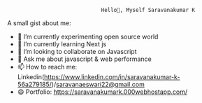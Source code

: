                                   
                                  Hello👋, Myself Saravanakumar K 



A small gist about me:

- 🔭 I’m currently experimenting open source world
- 🌱 I’m currently learning Next js
- 👯 I’m looking to collaborate on Javascript 
- 💬 Ask me about  javascript & web performance
- 📫 How to reach me: Linkedin(https://www.linkedin.com/in/saravanakumar-k-56a279185/)/saravanaeswari22@gmail.com
- 😄 Portfolio: https://saravanakumark.000webhostapp.com/


